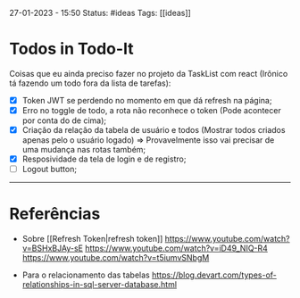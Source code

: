 27-01-2023 - 15:50
Status: #ideas 
Tags: [[ideas]]

# Todos in Todo-It

Coisas que eu ainda preciso fazer no projeto da TaskList com react (Irônico tá fazendo um todo fora da lista de tarefas):
- [x] Token JWT se perdendo no momento em que dá refresh na página;
- [x] Erro no toggle de todo, a rota não reconhece o token (Pode acontecer por conta do de cima);
- [x] Criação da relação da tabela de usuário e todos (Mostrar todos criados apenas pelo o usuário logado) => Provavelmente isso vai precisar de uma mudança nas rotas também;
- [x] Resposividade da tela de login e de registro;
- [ ] Logout button;

---
# Referências

- Sobre [[Refresh Token|refresh token]]
https://www.youtube.com/watch?v=BSHxBJAy-sE
https://www.youtube.com/watch?v=iD49_NIQ-R4
https://www.youtube.com/watch?v=t5iumvSNbgM

- Para o relacionamento das tabelas
https://blog.devart.com/types-of-relationships-in-sql-server-database.html